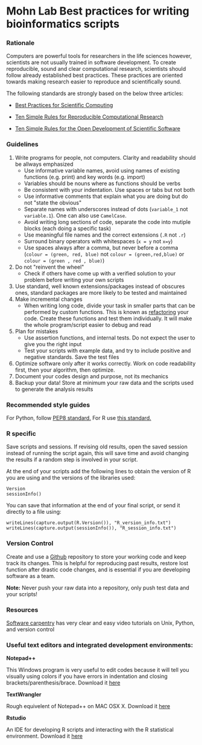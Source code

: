 Mohn Lab Best practices for writing bioinformatics scripts
===========================================

### Rationale

Computers are powerful tools for researchers in the life sciences however, scientists are not usually trained in software development. To create reproducible, sound and clear computational research, scientists should follow already established best practices. These practices are oriented towards making research easier to reproduce and scientifically sound.

The following standards are strongly based on the below three articles:

* [Best Practices for Scientific Computing](https://github.com/MohnLab/Lab_Code_Standards_And_Resources/raw/master/Best%20Practices%20for%20Scientific%20Computing.pdf)

* [Ten Simple Rules for Reproducible Computational Research](https://github.com/MohnLab/Lab_Code_Standards_And_Resources/raw/master/Ten%20Simple%20Rules%20for%20Reproducible%20Computational%20Research.pdf)

* [Ten Simple Rules for the Open Development of Scientific Software](https://github.com/MohnLab/Lab_Code_Standards_And_Resources/raw/master/Ten%20Simple%20Rules%20for%20the%20Open%20Development%20of%20Scientific%20Software.pdf)

### Guidelines

1. Write programs for people, not computers. Clarity and readability should be allways emphasized
    - Use informative variable names, avoid using names of existing functions (e.g. print) and key words (e.g. import)
    - Variables should be nouns where as functions should be verbs
    - Be consistent with your indentation. Use spaces or tabs but not both
    - Use informative comments that explain what you are doing but do not "state the obvious"
    - Separate names with underscores instead of dots (`variable_1` not `variable.1`). One can also use `CamelCase`.
    - Avoid writing long sections of code, separate the code into mutiple blocks (each doing a specific task) 
    - Use meaningful file names and the correct extensions (`.R` not `.r`)
    - Surround binary operators with whitespaces (`x = y` not `x=y`)
    - Use spaces always after a comma, but never before a comma (`colour = (green, red, blue)` not `colour = (green,red,blue)` or `colour = (green , red , blue)`)
2.	Do not "reinvent the wheel"
    - Check if others have come up with a verified solution to your problem before writing your own scripts
3.	Use standard, well known extensions/packages instead of obscures ones, standard packages are more likely to be tested and maintained
4.	Make incremental changes
    - When writing long code, divide your task in smaller parts that can be performed by custom functions. This is known as [refactoring](http://en.wikipedia.org/wiki/Code_refactoring) your code. Create these functions and test them individually. It will make the whole program/script easier to debug and read
5.	Plan for mistakes
    - Use assertion functions, and internal tests. Do not expect the user to give you the right input
    - Test your scripts with example data, and try to include positive and negative standards. Save the test files
6.	Optimize software only after it works correctly. Work on code readability first, then your algorithm, then optimize.
7.	Document your codes design and purpose, not its mechanics
8.	Backup your data! Store at minimum your raw data and the scripts used to generate the analysis results

### Recommended style guides

For Python, follow [PEP8 standard.](http://legacy.python.org/dev/peps/pep-0008/)
For R use [this standard.](http://stat405.had.co.nz/r-style.html)</p>

### R specific

Save scripts and sessions. If revising old results, open the saved session instead of running the script again, this will save time and avoid changing the results if a random step is involved in your script. 

At the end of your scripts add the following lines to obtain the version of R you are using and the versions of the libraries used:

    Version
    sessionInfo()
    
You can save that information at the end of your final script, or send it directly to a file using:

    writeLines(capture.output(R.Version()), "R_version_info.txt")
    writeLines(capture.output(sessionInfo()), "R_session_info.txt")

### Version Control

Create and use a [Github](https://github.com/) repository to store your working code and keep track its changes. This is helpful for reproducing past results, restore lost function after drastic code changes, and is essential if you are developing software as a team.

**Note:** Never push your raw data into a repository, only push test data and your scripts!

### Resources

[Software carpentry](http://software-carpentry.org/index.html) has very clear and easy video tutorials on Unix, Python, and version control

### Useful text editors and integrated development environments:

**Notepad++**

This Windows program is very useful to edit codes because it will tell you visually using colors if you have errors in indentation and closing brackets/parenthesis/brace. Download it [here](http://www.notepad-plus-plus.org/)

**TextWrangler**

Rough equivelent of Notepad++ on MAC OSX X. Download it [here](https://itunes.apple.com/ca/app/textwrangler/id404010395?mt=12) 

**Rstudio**

An IDE for developing R scripts and interacting with the R statistical environment. Download it [here](https://www.rstudio.com)
